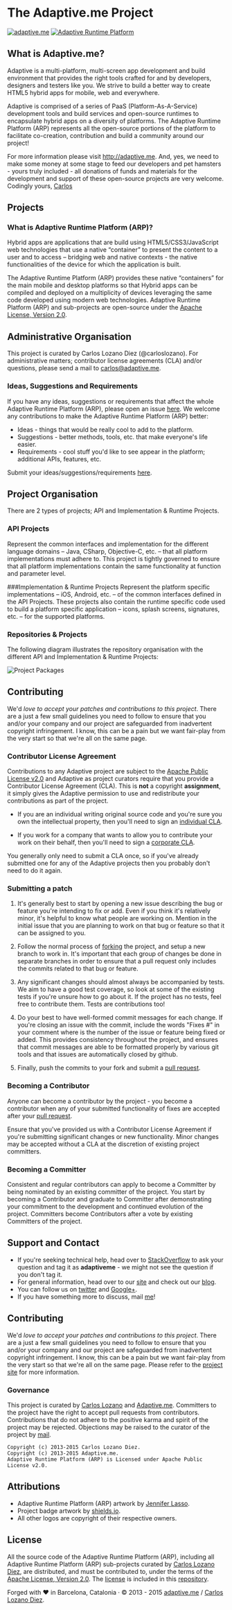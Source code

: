 # The Adaptive.me Project
[![adaptive.me](https://img.shields.io/badge/adaptive-me-orange.svg)](http://adaptive.me)
[![Adaptive Runtime Platform](https://raw.githubusercontent.com/AdaptiveMe/AdaptiveMe.github.io/master/assets/logos/arp_for_Runtime.png)](#)


## What is Adaptive.me?
Adaptive is a multi-platform, multi-screen app development and build environment that provides the right tools crafted for and by developers, designers and testers like you. We strive to build a better way to create HTML5 hybrid apps for mobile, web and everywhere. 

Adaptive is comprised of a series of PaaS (Platform-As-A-Service) development tools and build services and open-source runtimes to encapsulate hybrid apps on a diversity of platforms. The Adaptive Runtime Platform (ARP) represents all the open-source portions of the platform to facilitate co-creation, contribution and build a community around our project!

For more information please visit <http://adaptive.me>. And, yes, we need to make some money at some stage to feed our developers and pet hamsters - yours truly included - all donations of funds and materials for the development and support of these open-source projects are very welcome. Codingly yours, [Carlos](https://github.com/carloslozano) 

## Projects
### What is Adaptive Runtime Platform (ARP)?
Hybrid apps are applications that are build using HTML5/CSS3/JavaScript web technologies that use a native “container” to present the content to a user and to access – bridging web and native contexts - the native functionalities of the device for which the application is built. 

The Adaptive Runtime Platform (ARP) provides these native “containers” for the main mobile and desktop platforms so that Hybrid apps can be compiled and deployed on a multiplicity of devices leveraging the same code developed using modern web technologies. Adaptive Runtime Platform (ARP) and sub-projects are open-source under the [Apache License, Version 2.0](http://www.apache.org/licenses/LICENSE-2.0.html).

## Administrative Organisation
This project is curated by Carlos Lozano Diez (@carloslozano). For administrative matters;  contributor license agreements (CLA) and/or questions, please send a mail to [carlos@adaptive.me](carlos@adaptive.me). 

### Ideas, Suggestions and Requirements
If you have any ideas, suggestions or requirements that affect the whole Adaptive Runtime Platform (ARP), please open an issue [here](https://github.com/AdaptiveMe/AdaptiveMe.github.io/issues). We welcome any contributions to make the Adaptive Runtime Platform (ARP) better:

* Ideas - things that would be really cool to add to the platform.
* Suggestions - better methods, tools, etc. that make everyone's life easier.
* Requirements - cool stuff you'd like to see appear in the platform; additional APIs, features, etc.

Submit your ideas/suggestions/requirements [here](https://github.com/AdaptiveMe/AdaptiveMe.github.io/issues).

## Project Organisation
There are 2 types of projects; API and Implementation & Runtime Projects.

### API Projects
Represent the common interfaces and implementation for the different language domains – Java, CSharp, Objective-C, etc. – that all platform implementations must adhere to. This project is tightly governed to ensure that all platform implementations contain the same functionality at function and parameter level.

###Implementation & Runtime Projects
Represent the platform specific implementations – iOS, Android, etc. – of the common interfaces defined in the API Projects. These projects also contain the runtime specific code used to build a platform specific application – icons, splash screens, signatures, etc. – for the supported platforms.

### Repositories & Projects
The following diagram illustrates the repository organisation with the different API and Implementation & Runtime Projects:

![Project Packages](https://raw.githubusercontent.com/AdaptiveMe/AdaptiveMe.github.io/master/images/project-packages.png)

## Contributing
We'd *love to accept your patches and contributions to this project*.  There are a just a few small guidelines you need to follow to ensure that you and/or your company and our project are safeguarded from inadvertent copyright infringement. I know, this can be a pain but we want fair-play from the very start so that we're all on the same page.

### Contributor License Agreement
Contributions to any Adaptive project are subject to the [Apache Public License v2.0][] and Adaptive as project curators require that you provide a Contributor License Agreement (CLA).  This is **not** a copyright **assignment**, it simply gives the Adaptive permission to use and redistribute your contributions as part of the project.

  * If you are an individual writing original source code and you're sure you own the intellectual property, then you'll need to sign an [individual CLA][].

  * If you work for a company that wants to allow you to contribute your work on their behalf, then you'll need to sign a [corporate CLA][].

You generally only need to submit a CLA once, so if you've already submitted one for any of the Adaptive projects then you probably don't need to do it again.

[individual CLA]: https://github.com/AdaptiveMe/AdaptiveMe.github.io/blob/master/ICLA.md
[corporate CLA]: https://github.com/AdaptiveMe/AdaptiveMe.github.io/blob/master/CCLA.md
[Apache Public License v2.0]: http://www.apache.org/licenses/LICENSE-2.0.html


### Submitting a patch

  1. It's generally best to start by opening a new issue describing the bug or feature you're intending to fix or add.  Even if you think it's relatively minor, it's helpful to know what people are working on.  Mention in the initial issue that you are planning to work on that bug or feature so that it can be assigned to you.

  1. Follow the normal process of [forking][] the project, and setup a new
     branch to work in.  It's important that each group of changes be done in
     separate branches in order to ensure that a pull request only includes the
     commits related to that bug or feature.

  1. Any significant changes should almost always be accompanied by tests.  We aim to have a good test coverage, so look at some of the existing tests if you're unsure how to go about it. If the project has no tests, feel free to contribute them. Tests are contributions too!

  1. Do your best to have well-formed commit messages for each change. If you're closing an issue with the commit, include the words "Fixes #<issuenumber>" in your comment where <issuenumber> is the number of the issue or feature being fixed or added. This provides consistency throughout the project, and ensures that commit messages are able to be formatted properly by various git tools and that issues are automatically closed by github.

  1. Finally, push the commits to your fork and submit a [pull request][].
  
[forking]: https://help.github.com/articles/fork-a-repo
[pull request]: https://help.github.com/articles/creating-a-pull-request

### Becoming a Contributor

Anyone can become a contributor by the project - you become a contributor when any of your submitted functionality of fixes are accepted after your [pull request][]. 

Ensure that you've provided us with a Contributor License Agreement if you're submitting significant changes or new functionality. Minor changes may be accepted without a CLA at the discretion of existing project committers.

### Becoming a Committer

Consistent and regular contributors can apply to become a Committer by being nominated by an existing committer of the project. You start by becoming a Contributor and graduate to Committer after demonstrating your commitment to the development and continued evolution of the project. Committers become Contributors after a vote by existing Committers of the project.

## Support and Contact

* If you're seeking technical help, head over to [StackOverflow](http://stackoverflow.com/) to ask your question and tag it as **adaptiveme** - we might not see the question if you don't tag it. 
* For general information, head over to our [site](http://adaptive.me) and check out our [blog](http://adaptive.me/blog).
* You can follow us on [twitter](https://twitter.com/adaptiveme) and [Google+](http://www.google.com/+AdaptiveMe).
* If you have something more to discuss, mail [me](mailto:carlos@adaptive.me)!

## Contributing

We'd *love to accept your patches and contributions to this project*.  There are a just a few small guidelines you need to follow to ensure that you and/or your company and our project are safeguarded from inadvertent copyright infringement. I know, this can be a pain but we want fair-play from the very start so that we're all on the same page. Please refer to the [project site](http://adaptiveme.github.io) for more information.

### Governance

This project is curated by [Carlos Lozano][] and [Adaptive.me]. Committers to the project have the right to accept pull requests from contributors. Contributions that do not adhere to the positive karma and spirit of the project may be rejected. Objections may be raised to the curator of the project by [mail](mailto:carlos@adaptive.me). 

```
Copyright (c) 2013-2015 Carlos Lozano Diez.
Copyright (c) 2013-2015 Adaptive.me.
Adaptive Runtime Platform (ARP) is Licensed under Apache Public License v2.0.
```

[Carlos Lozano]: https://github.com/carloslozano
[Adaptive.me]: https://github.com/AdaptiveMe
## Attributions

* Adaptive Runtime Platform (ARP) artwork by [Jennifer Lasso](https://github.com/Jlassob).
* Project badge artwork by [shields.io](http://shields.io/).
* All other logos are copyright of their respective owners.

## License
All the source code of the Adaptive Runtime Platform (ARP), including all Adaptive Runtime Platform (ARP) sub-projects curated by [Carlos Lozano Diez](https://github.com/carloslozano), are distributed, and must be contributed to, under the terms of the [Apache License, Version 2.0](http://www.apache.org/licenses/LICENSE-2.0.html). The [license](https://raw.githubusercontent.com/AdaptiveMe/adaptive-arp-api/master/LICENSE) is included in this [repository](https://raw.githubusercontent.com/AdaptiveMe/adaptive-arp-api/master/LICENSE).

Forged with :heart: in Barcelona, Catalonia · © 2013 - 2015 [adaptive.me](http://adaptive.me) / [Carlos Lozano Diez](http://google.com/+CarlosLozano).
